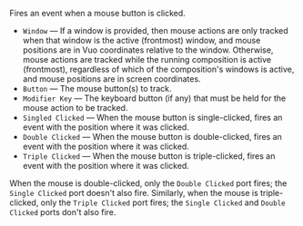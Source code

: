 Fires an event when a mouse button is clicked. 

   - `Window` — If a window is provided, then mouse actions are only tracked when that window is the active (frontmost) window, and mouse positions are in Vuo coordinates relative to the window. Otherwise, mouse actions are tracked while the running composition is active (frontmost), regardless of which of the composition's windows is active, and mouse positions are in screen coordinates. 
   - `Button` — The mouse button(s) to track. 
   - `Modifier Key` — The keyboard button (if any) that must be held for the mouse action to be tracked. 
   - `Singled Clicked` — When the mouse button is single-clicked, fires an event with the position where it was clicked. 
   - `Double Clicked` — When the mouse button is double-clicked, fires an event with the position where it was clicked. 
   - `Triple Clicked` — When the mouse button is triple-clicked, fires an event with the position where it was clicked. 

When the mouse is double-clicked, only the `Double Clicked` port fires; the `Single Clicked` port doesn't also fire. Similarly, when the mouse is triple-clicked, only the `Triple Clicked` port fires; the `Single Clicked` and `Double Clicked` ports don't also fire. 
